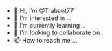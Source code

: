 - 👋 Hi, I’m @Trabant77
- 👀 I’m interested in ...
- 🌱 I’m currently learning ..
- 💞️ I’m looking to collaborate on ..
- 📫 How to reach me ...

<!---
Trabant77/Trabant77 is a ✨ special ✨ repository because its `README.md` (this file) appears on your GitHub profile.
You can click the Preview link to take a look at your changes.
--->

